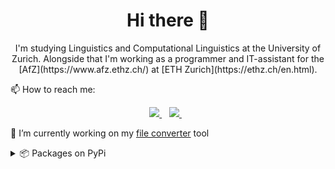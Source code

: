 
<h1 align='center'>
  Hi there 👋
</h1>

<p align='center'>
  I'm studying Linguistics and Computational Linguistics at the University of Zurich. Alongside that I'm working as a programmer and IT-assistant for the [AfZ](https://www.afz.ethz.ch/) at [ETH Zurich](https://ethz.ch/en.html).
</p>

📫 How to reach me:


<p align='center'>
  
  <a href="https://www.linkedin.com/in/lukajovanovic97/">
    <img src="https://img.shields.io/badge/linkedin-%230077B5.svg?&style=for-the-badge&logo=linkedin&logoColor=white" />
  </a>&nbsp;&nbsp;
  <a href="https://instagram.com/jovanobabovic">
    <img src="https://img.shields.io/badge/instagram-%23E4405F.svg?&style=for-the-badge&logo=instagram&logoColor=white" />        
  </a>&nbsp;&nbsp;
  
</p>


🔭 I’m currently working on my [file converter](https://github.com/ovanov/fileconv) tool


<details>
  <summary>📦 Packages on PyPi</summary>
  
  

| Name                 | A short summary                              | Install   |
| -------------------- | -------------------------------------------- | --------- |
| [FITSxtractor](https://github.com/ovanov/FITSxtractor) | Save file metadata to a usable format (csv, xlsx)  | [![PyPi](https://img.shields.io/pypi/v/FITSxtractor?color=blue&style=flat-square)](https://pypi.org/project/FITSxtractor/) | [fileconv](https://github.com/ovanov/fileconv)   | Convert MS Office files to PDF   | [![PyPi](https://img.shields.io/nuget/v/BrazilHolidays.Net)](https://pypi.org/project/fileconv/) | [cosSim](https://github.com/ovanov/cosSim) | Determines similarity percentage of files or directories |[![PyPi](https://img.shields.io/pypi/v/cosSim?color=blue&style=flat-square)](https://pypi.org/project/cosSim/) |
<!-- | Content Cell         | Content Cell                                | link -->
  
</details>
  

<!--
**ovanov/ovanov** is a ✨ _special_ ✨ repository because its `README.md` (this file) appears on your GitHub profile.

Here are some ideas to get you started:

- 🔭 I’m currently working on ...
- 🌱 I’m currently learning ...
- 👯 I’m looking to collaborate on ...
- 🤔 I’m looking for help with ...
- 💬 Ask me about ...
- 📫 How to reach me: ...
- 😄 Pronouns: ...
- ⚡ Fun fact: ...
-->
